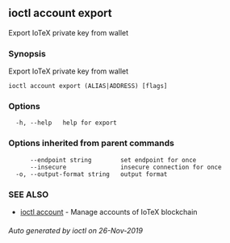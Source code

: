 ## ioctl account export

Export IoTeX private key from wallet

### Synopsis

Export IoTeX private key from wallet

```
ioctl account export (ALIAS|ADDRESS) [flags]
```

### Options

```
  -h, --help   help for export
```

### Options inherited from parent commands

```
      --endpoint string        set endpoint for once
      --insecure               insecure connection for once
  -o, --output-format string   output format
```

### SEE ALSO

* [ioctl account](ioctl_account.md)	 - Manage accounts of IoTeX blockchain

###### Auto generated by ioctl on 26-Nov-2019
